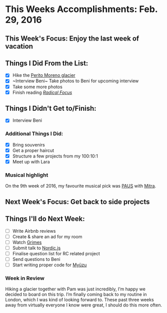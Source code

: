 # This Weeks Accomplishments: Feb. 29, 2016

## This Week's Focus: Enjoy the last week of vacation

## Things I Did From the List:
- [x] Hike the [Perito Moreno glacier](https://en.wikipedia.org/wiki/Perito_Moreno_Glacier)
- [x] ~Interview Beni~ Take photos to Beni for upcoming interview
- [x] Take some more photos
- [x] Finish reading [_Radical Focus_](https://www.goodreads.com/book/show/28951428-radical-focus)

## Things I Didn't Get to/Finish:
- [x] Interview Beni

### Additional Things I Did:
- [x] Bring souvenirs
- [x] Get a proper haircut
- [x] Structure a few projects from my 100:10:1
- [x] Meet up with Lara

### Musical highlight
On the 9th week of 2016, my favourite musical pick was [PAUS](https://www.facebook.com/pausmusic) with [Mitra](https://open.spotify.com/album/3QYR1bQYNcVXrEh2434wEH).

## Next Week's Focus: Get back to side projects

## Things I'll do Next Week:
- [ ] Write Airbnb reviews
- [ ] Create & share an ad for my room
- [ ] Watch [Grimes](https://open.spotify.com/artist/053q0ukIDRgzwTr4vNSwab)
- [ ] Submit talk to [Nordic.js](http://nordicjs.com)
- [ ] Finalise question list for RC related project
- [ ] Send questions to Beni
- [ ] Start writing proper code for [Myüzu](https://github.com/gnclmorais/myuzu)

### Week in Review
Hiking a glacier together with Pam was just incredibly, I’m happy we decided to board on this trip. I’m finally coming back to my routine in London, which I was kind of looking forward to. These past three weeks away from virtually everyone I know were great, I should do this more often.

